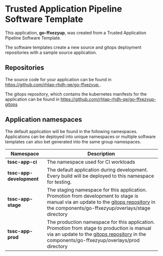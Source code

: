 # Trusted Application Pipeline Software Template

This application, **go-ffxezyup**, was created from a Trusted Application Pipeline Software Template.

The software templates create a new source and gitops deployment repositories with a sample source application. 

## Repositories

The source code for your application can be found in [https://github.com/rhtap-rhdh-qe/go-ffxezyup ](https://github.com/rhtap-rhdh-qe/go-ffxezyup ).
 
The gitops repository, which contains the kubernetes manifests for the application can be found in 
[https://github.com/rhtap-rhdh-qe/go-ffxezyup-gitops ](https://github.com/rhtap-rhdh-qe/go-ffxezyup-gitops ) 

## Application namespaces 

The default application will be found in the following namespaces. Applications can be deployed into unique namespaces or multiple software templates can also bet generated into the same group namespaces.  

|  Namespace   |  Description   |  
| -------- | -------- |
| **tssc-app-ci** | The namespace used for CI workloads |
| **tssc-app-development** | The default application during development. Every build will be deployed to this namespace for testing. |
| **tssc-app-stage** | The staging namespace for this application. Promotion from development to stage is manual via an update to the [gitops repository](https://github.com/rhtap-rhdh-qe/go-ffxezyup-gitops ) in the components/go-ffxezyup/overlays/stage directory |
| **tssc-app-prod** | The production namespace for this application. Promotion from stage to production is manual via an update to the [gitops repository](https://github.com/rhtap-rhdh-qe/go-ffxezyup-gitops ) in the components/go-ffxezyup/overlays/prod directory |